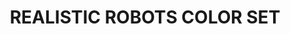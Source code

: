 ---
title: "REALISTIC ROBOTS COLOR SET"
price: "TBA"
desc: "Opis nije dostupan"
img_path: "/assets/img/A.MIG-7156.jpg"
brand: AMMO
available: true
cat: "acrylics"
subcat: "ACRYLIC PAINT SETS"
subsubcat: "SS"
---